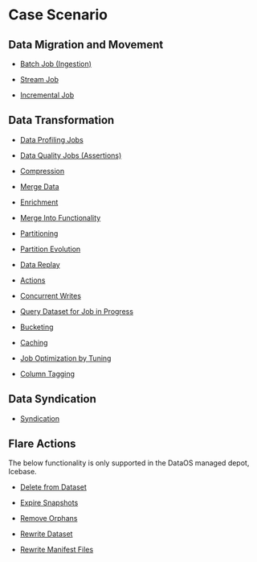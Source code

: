 # Case Scenario

## Data Migration and Movement

- [Batch Job (Ingestion)](./Batch%20Job%20(Ingestion).md)

- [Stream Job](./Stream%20Job.md)

- [Incremental Job](./Incremental%20Job.md)

## Data Transformation

- [Data Profiling Jobs](./Data%20Profiling%20Jobs.md)

- [Data Quality Jobs (Assertions)](./Data%20Quality%20Jobs%20(Assertions).md)

- [Compression](./Compression.md)

- [Merge Data](./Merge%20Data.md)

- [Enrichment](./Enrichment.md)

- [Merge Into Functionality](./Merge%20Into%20Functionality/Merge%20Into%20Functionality.md)

- [Partitioning](./Partitioning.md)

- [Partition Evolution](./Partition%20Evolution.md)

- [Data Replay](./Data%20Replay.md)

- [Actions](./Actions.md)

- [Concurrent Writes](./Concurrent%20Writes.md)

- [Query Dataset for Job in Progress](./Query%20Dataset%20for%20Job%20in%20Progress.md)

- [Bucketing](./Bucketing/Bucketing.md)

- [Caching](./Caching.md)

- [Job Optimization by Tuning](./Job%20Optimization%20by%20Tuning.md)

- [Column Tagging](./Column%20Tagging.md)

## Data Syndication

- [Syndication](./Syndication.md)

## Flare Actions

The below functionality is only supported in the DataOS managed depot, Icebase.

- [Delete from Dataset](./Delete%20from%20Dataset.md)

- [Expire Snapshots](./Expire%20Snapshots.md)

- [Remove Orphans](./Remove%20Orphans.md)

- [Rewrite Dataset](./Rewrite%20Dataset.md)

- [Rewrite Manifest Files](./Rewrite%20Manifest%20Files.md)
